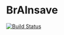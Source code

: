 # BrAInsave



[![Build Status](https://brainsave.visualstudio.com/_apis/public/build/definitions/3ba9bf3a-846e-4e5a-96a1-abf0a0bfa2b6/4/badge
)](https://brainsave.visualstudio.com/BrAInsave/_build/index?definitionId=4)
